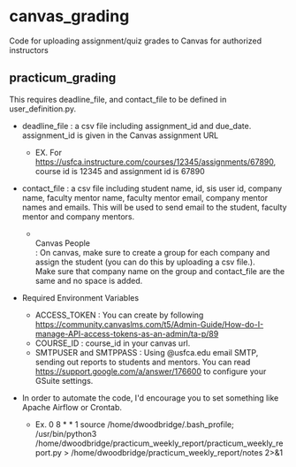 # canvas_grading
Code for uploading assignment/quiz grades to Canvas for authorized instructors

## practicum_grading
This requires deadline_file, and contact_file to be defined in user_definition.py.
- deadline_file : a csv file including assignment_id and due_date. assignment_id is given in the Canvas assignment URL
    * EX. For https://usfca.instructure.com/courses/12345/assignments/67890, course id is 12345 and assignment id is 67890

- contact_file : a csv file including student name, id, sis user id, company name, faculty mentor name, faculty mentor email, company mentor names and emails. This will be used to send email to the student, faculty mentor and company mentors. 
    * <br>Canvas People<br/> : On canvas, make sure to create a group for each company and assign the student (you can do this by uploading a csv file.). <br> Make sure that company name on the group and contact_file are the same and no space is added. </br>

- Required Environment Variables
    * ACCESS_TOKEN : You can create by following https://community.canvaslms.com/t5/Admin-Guide/How-do-I-manage-API-access-tokens-as-an-admin/ta-p/89
    * COURSE_ID : course_id in your canvas url.
    * SMTPUSER and SMTPPASS : Using @usfca.edu email SMTP, sending out reports to students and mentors. You can read https://support.google.com/a/answer/176600 to configure your GSuite settings.

- In order to automate the code, I'd encourage you to set something like Apache Airflow or Crontab.
    * Ex. 0 8 * * 1 source /home/dwoodbridge/.bash_profile; /usr/bin/python3 /home/dwoodbridge/practicum_weekly_report/practicum_weekly_report.py > /home/dwoodbridge/practicum_weekly_report/notes 2>&1